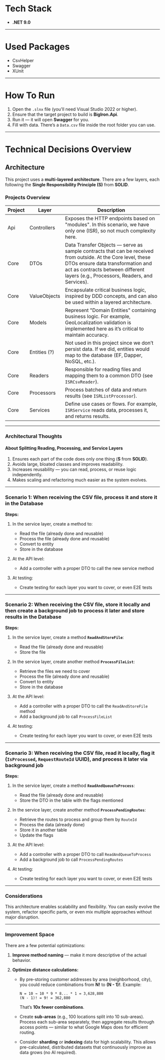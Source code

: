 # Tech Stack

* **.NET 9.0**

---

# Used Packages

* CsvHelper
* Swagger
* XUnit

---

# How To Run

1. Open the `.slnx` file (you'll need Visual Studio 2022 or higher).
2. Ensure that the target project to build is **BigIron.Api**.
3. Run it — it will open **Swagger** for you.
4. Fill with data. There’s a `Data.csv` file inside the root folder you can use.

---

# Technical Decisions Overview

## Architecture

This project uses a **multi-layered architecture**.
There are a few layers, each following the **Single Responsibility Principle (S)** from **SOLID**.

### Projects Overview

| Project | Layer        | Description                                                                                                                                                                                                                            |
| ------- | ------------ | -------------------------------------------------------------------------------------------------------------------------------------------------------------------------------------------------------------------------------------- |
| Api     | Controllers  | Exposes the HTTP endpoints based on "modules". In this scenario, we have only one (ISR), so not much complexity here.                                                                                                                  |
| Core    | DTOs         | Data Transfer Objects — serve as sample contracts that can be received from outside. At the Core level, these DTOs ensure data transformation and act as contracts between different layers (e.g., Processors, Readers, and Services). |
| Core    | ValueObjects | Encapsulate critical business logic, inspired by DDD concepts, and can also be used within a layered architecture.                                                                                                                     |
| Core    | Models       | Represent "Domain Entities" containing business logic. For example, GeoLocalization validation is implemented here as it’s critical to maintain accuracy.                                                                              |
| Core    | Entities (?) | Not used in this project since we don’t persist data. If we did, entities would map to the database (EF, Dapper, NoSQL, etc.).                                                                                                         |
| Core    | Readers      | Responsible for reading files and mapping them to a common DTO (see `ISRCsvReader`).                                                                                                                                                   |
| Core    | Processors   | Process batches of data and return results (see `ISRListProcessor`).                                                                                                                                                                   |
| Core    | Services     | Define use cases or flows. For example, `ISRService` reads data, processes it, and returns results.                                                                                                                                    |

---

### Architectural Thoughts

#### About Splitting Reading, Processing, and Service Layers

1. Ensures each part of the code does only one thing (**S** from **SOLID**).
2. Avoids large, bloated classes and improves readability.
3. Increases reusability — you can read, process, or reuse logic independently.
4. Makes scaling and refactoring much easier as the system evolves.

---

### Scenario 1: When receiving the CSV file, process it and store it in the Database

**Steps:**

1. In the service layer, create a method to:

   * Read the file (already done and reusable)
   * Process the file (already done and reusable)
   * Convert to entity
   * Store in the database

2. At the API level:

   * Add a controller with a proper DTO to call the new service method

3. At testing:

   * Create testing for each layer you want to cover, or even E2E tests

---

### Scenario 2: When receiving the CSV file, store it locally and then create a background job to process it later and store results in the Database

**Steps:**

1. In the service layer, create a method **`ReadAndStoreFile`**:

   * Read the file (already done and reusable)
   * Store the file

2. In the service layer, create another method **`ProcessFileList`**:

   * Retrieve the files we need to cover
   * Process the file (already done and reusable)
   * Convert to entity
   * Store in the database

3. At the API level:

   * Add a controller with a proper DTO to call the `ReadAndStoreFile` method
   * Add a background job to call `ProcessFileList`

4. At testing:

   * Create testing for each layer you want to cover, or even E2E tests

---

### Scenario 3: When receiving the CSV file, read it locally, flag it (`IsProcessed`, `RequestRouteId` UUID), and process it later via background job

**Steps:**

1. In the service layer, create a method **`ReadAndQueueToProcess`**:

   * Read the file (already done and reusable)
   * Store the DTO in the table with the flags mentioned

2. In the service layer, create another method **`ProcessPendingRoutes`**:

   * Retrieve the routes to process and group them by `RouteId`
   * Process the data (already done)
   * Store it in another table
   * Update the flags

3. At the API level:

   * Add a controller with a proper DTO to call `ReadAndQueueToProcess`
   * Add a background job to call `ProcessPendingRoutes`

4. At testing:

   * Create testing for each layer you want to cover, or even E2E tests

---

### Considerations

This architecture enables scalability and flexibility.
You can easily evolve the system, refactor specific parts, or even mix multiple approaches without major disruption.

---

### Improvement Space

There are a few potential optimizations:

1. **Improve method naming** — make it more descriptive of the actual behavior.
2. **Optimize distance calculations:**

   * By pre-storing customer addresses by area (neighborhood, city), you could reduce combinations from **N!** to **(N - 1)!**.
     Example:

     ```
     N = 10 → 10 * 9 * 8... * 1 = 3,628,800  
     (N - 1)! = 9! = 362,880
     ```

     That’s **10x fewer combinations**.
   * Create **sub-areas** (e.g., 100 locations split into 10 sub-areas).
     Process each sub-area separately, then aggregate results through access points — similar to what Google Maps does for efficient routing.
   * Consider **sharding** or **indexing** data for high scalability.
     This allows pre-calculated, distributed datasets that continuously improve as data grows (no AI required).
